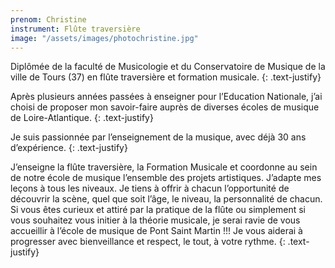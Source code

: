 ```yaml
---
prenom: Christine
instrument: Flûte traversière
image: "/assets/images/photochristine.jpg"
---
```


Diplômée de la  faculté de Musicologie et du Conservatoire de Musique de la ville de Tours (37) en flûte traversière et formation musicale.
{: .text-justify}

Après plusieurs années passées à enseigner pour l’Education Nationale, j’ai choisi de proposer mon savoir-faire auprès de diverses écoles de musique de Loire-Atlantique.
{: .text-justify}

Je suis passionnée par l’enseignement de la musique, avec déjà 30 ans d’expérience.
{: .text-justify}

J’enseigne la flûte traversière, la Formation Musicale et coordonne au sein de notre école de musique l’ensemble des projets artistiques. J’adapte mes leçons à tous les niveaux. Je tiens à offrir à chacun l’opportunité de découvrir la scène, quel que soit l’âge, le niveau, la personnalité de chacun. Si vous êtes curieux et attiré par la pratique de la flûte ou simplement si vous souhaitez vous initier à la théorie musicale, je serai ravie de vous accueillir à l’école de musique de Pont Saint Martin !!! Je vous aiderai à progresser avec bienveillance et respect, le tout, à votre rythme.
{: .text-justify}